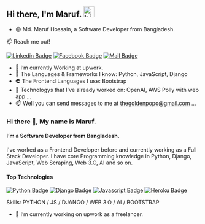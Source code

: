 ## Hi there, I'm Maruf. <img src="https://user-images.githubusercontent.com/1303154/88677602-1635ba80-d120-11ea-84d8-d263ba5fc3c0.gif" width="28px" alt="hi">

- 🙃 Md. Maruf Hossain, a Software Developer from Bangladesh.

:mailbox: Reach me out!

<!-- [![Twitter Badge](https://img.shields.io/badge/-@Ipenywis-1ca0f1?style=flat&labelColor=1ca0f1&logo=twitter&logoColor=white&link=https://twitter.com/Ipenywis)](https://twitter.com/Ipenywis) [![Mail Badge](https://img.shields.io/badge/-CoderOne-e74c3c?style=flat&labelColor=e74c3c&logo=youtube&logoColor=white)](https://youtube.com/coderone) -->
[![Linkedin Badge](https://img.shields.io/badge/-mickeymaruf-0e76a8?style=flat&labelColor=0e76a8&logo=linkedin&logoColor=white)](https://www.linkedin.com/in/mickeymaruf/) [![Facebook Badge](https://img.shields.io/badge/Facebook-1877F2?style=for-the-badge&logo=facebook&logoColor=white)](https://www.facebook.com/mickeymaruf/) [![Mail Badge](https://img.shields.io/badge/-maruf-c0392b?style=flat&labelColor=c0392b&logo=gmail&logoColor=white)](mailto:thegoldenpopo@gmail.com)


- 🌱 I’m currently Working at upwork.
- 🧠 The Languages & Frameworks I know: Python, JavaScript, Django
- 👽 The Frontend Languages I use: Bootstrap
- 💞️ Technologys that I've already worked on: OpenAI, AWS Polly with web app ...
- 📫 Well you can send messages to me at thegoldenpopo@gmail.com ...
### Hi there 👋, My name is Maruf.
#### I’m a Software Developer from Bangladesh.
<!-- ![I’m a Software Developer from Bangladesh.](https://arturssmirnovs.github.io/github-profile-readme-generator/images/banner.png) -->

I've worked as a Frontend Developer before and currently working as a Full Stack Developer. I have core Programming knowledge in Python, Django, JavaScript, Web Scraping, Web 3.O, AI and so on.

#### Top Technologies
[![Python Badge](https://img.shields.io/badge/Python-3776AB?style=for-the-badge&logo=python&logoColor=white)](#) [![Django Badge](	https://img.shields.io/badge/Django-092E20?style=for-the-badge&logo=django&logoColor=white)](#) [![Javascript Badge](https://img.shields.io/badge/JavaScript-F7DF1E?style=for-the-badge&logo=javascript&logoColor=black)](#) [![Heroku Badge](https://img.shields.io/badge/Heroku-430098?style=for-the-badge&logo=heroku&logoColor=white)](#)

Skills: PYTHON / JS / DJANGO / WEB 3.O / AI / BOOTSTRAP

- 🔭 I’m currently working on upwork as a freelancer.

<!---
mickeymaruf/mickeymaruf is a ✨ special ✨ repository because its `README.md` (this file) appears on your GitHub profile.
You can click the Preview link to take a look at your changes.
--->
